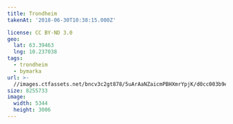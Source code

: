 ```yaml
---
title: Trondheim
takenAt: '2018-06-30T10:38:15.000Z'

license: CC BY-ND 3.0
geo:
  lat: 63.39463
  lng: 10.237038
tags:
  - trondheim
  - bymarka
url: >-
  //images.ctfassets.net/bncv3c2gt878/5uArAaNZaicmPBHXmrYpjK/d0cc003b9e22a7747fcac016219580c2/trondheim_43111056381_o
size: 8255733
image:
  width: 5344
  height: 3006
---
```

